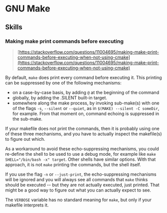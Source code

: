 # GNU Make

## Skills

### Making make print commands before executing

> [https://stackoverflow.com/questions/11004695/making-make-print-commands-before-executing-when-not-using-cmake](https://stackoverflow.com/questions/11004695/making-make-print-commands-before-executing-when-not-using-cmake)



By default, `make` does print every command before executing it. This printing can be suppressed by one of the following mechanisms:

- on a case-by-case basis, by adding `@` at the beginning of the command
- globally, by adding the .SILENT built-in target.
- somewhere along the make process, by invoking sub-make(s) with one of the flags `-s`, `--silent` or `--quiet`, as in `$(MAKE) --silent -C someDir`, for example. From that moment on, command echoing is suppressed in the sub-make.

If your makefile does not print the commands, then it is probably using one of these three mechanisms, and you have to actually inspect the makefile(s) to figure out which.

As a workaround to avoid these echo-suppressing mechanisms, you could re-define the shell to be used to use a debug mode, for example like `make SHELL="/bin/bash -x" target`. Other shells have similar options. With that approach, it is not `make` printing the commands, but the shell itself.

If you use the flag `-n` or `--just-print`, the echo-suppressing mechanisms will be ignored and you will always see all commands that `make` thinks should be executed -- but they are not actually executed, just printed. That might be a good way to figure out what you can actually expect to see.

The `VERBOSE` variable has no standard meaning for `make`, but only if your makefile interprets it.



